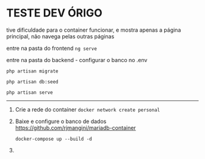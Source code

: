 # TESTE DEV ÓRIGO

tive dificuldade para o container funcionar, e mostra apenas a página principal, não navega pelas outras páginas

entre na pasta do frontend
`ng serve`

entre na pasta do backend - configurar o banco no .env

`php artisan migrate`

`php artisan db:seed`

`php artisan serve`

---

1. Crie a rede do container
   `docker network create personal`

2. Baixe e configure o banco de dados
   https://github.com/rjmangini/mariadb-container

   `docker-compose up --build -d`

3.

